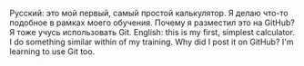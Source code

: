 Русский: это мой первый, самый простой калькулятор. Я делаю что-то подобное в рамках моего обучения. Почему я разместил это на GitHub? Я тоже учусь использовать Git.
English: this is my first, simplest calculator. I do something similar within
of my training. Why did I post it on GitHub? I'm learning to use Git too.